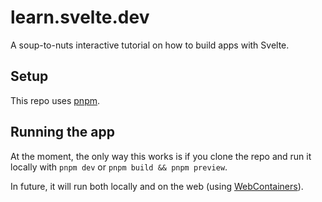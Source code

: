 # learn.svelte.dev

A soup-to-nuts interactive tutorial on how to build apps with Svelte.

## Setup


This repo uses [pnpm](https://pnpm.io/).

## Running the app

At the moment, the only way this works is if you clone the repo and run it locally with `pnpm dev` or `pnpm build && pnpm preview`.

In future, it will run both locally and on the web (using [WebContainers](https://blog.stackblitz.com/posts/introducing-webcontainers/)).

